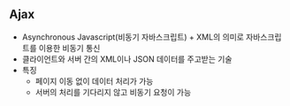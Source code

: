 ## Ajax

- Asynchronous Javascript(비동기 자바스크립트) + XML의 의미로 자바스크립트를 이용한 비동기 통신
- 클라이언트와 서버 간의 XML이나 JSON 데이터를 주고받는 기술
- 특징
  - 페이지 이동 없이 데이터 처리가 가능
  - 서버의 처리를 기다리지 않고 비동기 요청이 가능
